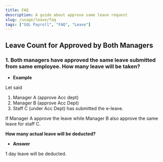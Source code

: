 ```yaml
---
title: FAQ
description: A guide about approve same leave request
slug: /usage/leave/faq
tags: ["SQL Payroll", "FAQ", "Leave"]
---
```

## Leave Count for Approved by Both Managers

### 1. Both managers have approved the same leave submitted from same employee. How many leave will be taken?

- **Example**

Let said

1. Manager A (approve Acc dept)
2. Manager B (approve Acc Dept)
3. Staff C (under Acc Dept) has submitted the e-leave.

If Manager A approve the leave while Manager B also approve the same leave for staff C.

**How many actual leave will be deducted?**

- **Answer**

1 day leave will be deducted.
